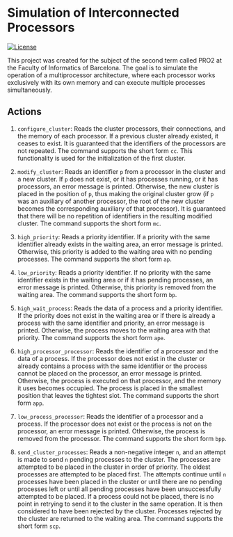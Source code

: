 # Simulation of Interconnected Processors

[![License](https://img.shields.io/badge/License-MIT-blue.svg)](LICENSE)

This project was created for the subject of the second term called PRO2 at the Faculty of Informatics of Barcelona. The goal is to simulate the operation of a multiprocessor architecture, where each processor works exclusively with its own memory and can execute multiple processes simultaneously.

## Actions

1. `configure_cluster`: Reads the cluster processors, their connections, and the memory of each processor. If a previous cluster already existed, it ceases to exist. It is guaranteed that the identifiers of the processors are not repeated. The command supports the short form `cc`. This functionality is used for the initialization of the first cluster.

2. `modify_cluster`: Reads an identifier `p` from a processor in the cluster and a new cluster. If `p` does not exist, or it has processes running, or it has processors, an error message is printed. Otherwise, the new cluster is placed in the position of `p`, thus making the original cluster grow (if `p` was an auxiliary of another processor, the root of the new cluster becomes the corresponding auxiliary of that processor). It is guaranteed that there will be no repetition of identifiers in the resulting modified cluster. The command supports the short form `mc`.

3. `high_priority`: Reads a priority identifier. If a priority with the same identifier already exists in the waiting area, an error message is printed. Otherwise, this priority is added to the waiting area with no pending processes. The command supports the short form `ap`.

4. `low_priority`: Reads a priority identifier. If no priority with the same identifier exists in the waiting area or if it has pending processes, an error message is printed. Otherwise, this priority is removed from the waiting area. The command supports the short form `bp`.

5. `high_wait_process`: Reads the data of a process and a priority identifier. If the priority does not exist in the waiting area or if there is already a process with the same identifier and priority, an error message is printed. Otherwise, the process moves to the waiting area with that priority. The command supports the short form `ape`.

6. `high_processor_processor`: Reads the identifier of a processor and the data of a process. If the processor does not exist in the cluster or already contains a process with the same identifier or the process cannot be placed on the processor, an error message is printed. Otherwise, the process is executed on that processor, and the memory it uses becomes occupied. The process is placed in the smallest position that leaves the tightest slot. The command supports the short form `app`.

7. `low_process_processor`: Reads the identifier of a processor and a process. If the processor does not exist or the process is not on the processor, an error message is printed. Otherwise, the process is removed from the processor. The command supports the short form `bpp`.

8. `send_cluster_processes`: Reads a non-negative integer `n`, and an attempt is made to send `n` pending processes to the cluster. The processes are attempted to be placed in the cluster in order of priority. The oldest processes are attempted to be placed first. The attempts continue until `n` processes have been placed in the cluster or until there are no pending processes left or until all pending processes have been unsuccessfully attempted to be placed. If a process could not be placed, there is no point in retrying to send it to the cluster in the same operation. It is then considered to have been rejected by the cluster. Processes rejected by the cluster are returned to the waiting area. The command supports the short form `scp`.




